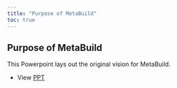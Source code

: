 ```yaml
---
title: "Purpose of MetaBuild"
toc: true
---
```


## Purpose of MetaBuild

This Powerpoint lays out the original vision for MetaBuild.

* View [PPT](https://adobe-my.sharepoint.com/personal/achicu_adobe_com/_layouts/15/guestaccess.aspx?guestaccesstoken=9Med9%2Fw4GQnZMY346bvyqCPVAk1L3FB%2BSMt4smhcJvQ%3D&docid=2_0d0b769695c184723bf4cfe226c9148b0&rev=1&e=1N5173)
